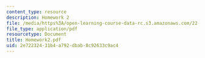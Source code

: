 ```yaml
---
content_type: resource
description: Homework 2
file: /media/https%3A/open-learning-course-data-rc.s3.amazonaws.com/22-058-principles-of-medical-imaging-fall-2002/2e72232431b4a792dbab8c92633c9ac4_Homework2.pdf
file_type: application/pdf
resourcetype: Document
title: Homework2.pdf
uid: 2e722324-31b4-a792-dbab-8c92633c9ac4
---
```

